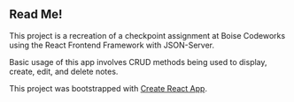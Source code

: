 ## Read Me!
This project is a recreation of a checkpoint assignment at Boise Codeworks using the React Frontend Framework with JSON-Server. 

Basic usage of this app involves CRUD methods being used to display, create, edit, and delete notes.

This project was bootstrapped with [Create React App](https://github.com/facebook/create-react-app).

